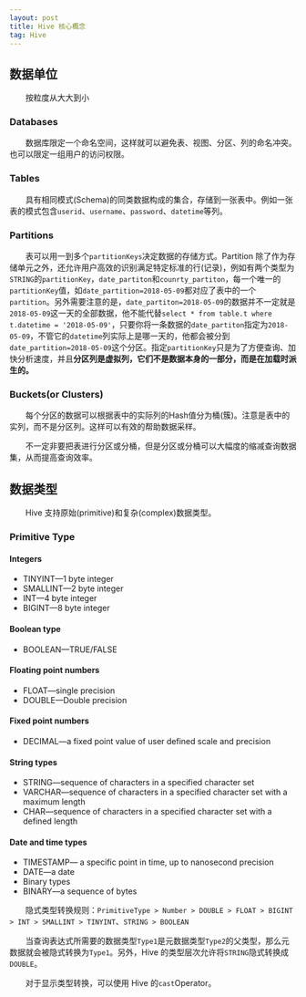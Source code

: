 ```yaml
---
layout: post
title: Hive 核心概念
tag: Hive
---
```

## 数据单位
　　按粒度从大大到小
### Databases
　　数据库限定一个命名空间，这样就可以避免表、视图、分区、列的命名冲突。也可以限定一组用户的访问权限。
### Tables
　　具有相同模式(Schema)的同类数据构成的集合，存储到一张表中。例如一张表的模式包含`userid`、`username`、`password`、`datetime`等列。
### Partitions
　　表可以用一到多个`partitionKeys`决定数据的存储方式。Partition 除了作为存储单元之外，还允许用户高效的识别满足特定标准的行(记录)，例如有两个类型为`STRING`的`partitionKey`，`date_partiton`和`counrty_partiton`，每一个唯一的`partitionKey`值，如`date_partition=2018-05-09`都对应了表中的一个`partition`。另外需要注意的是，`date_partiton=2018-05-09`的数据并不一定就是`2018-05-09`这一天的全部数据，他不能代替`select * from table.t where t.datetime = '2018-05-09'`，只要你将一条数据的`date_partiton`指定为`2018-05-09`，不管它的`datetime`列实际上是哪一天的，他都会被分到`date_partition=2018-05-09`这个分区。指定`partitionKey`只是为了方便查询、加快分析速度，并且**分区列是虚拟列，它们不是数据本身的一部分，而是在加载时派生的。**
### Buckets(or Clusters)
　　每个分区的数据可以根据表中的实际列的Hash值分为桶(簇)。注意是表中的实列，而不是分区列。这样可以有效的帮助数据采样。

　　不一定非要把表进行分区或分桶，但是分区或分桶可以大幅度的缩减查询数据集，从而提高查询效率。

## 数据类型
　　Hive 支持原始(primitive)和复杂(complex)数据类型。
### Primitive Type

#### Integers
* TINYINT—1 byte integer
* SMALLINT—2 byte integer
* INT—4 byte integer
* BIGINT—8 byte integer

#### Boolean type
* BOOLEAN—TRUE/FALSE

#### Floating point numbers
* FLOAT—single precision
* DOUBLE—Double precision

#### Fixed point numbers
* DECIMAL—a fixed point value of user defined scale and precision

#### String types
* STRING—sequence of characters in a specified character set
* VARCHAR—sequence of characters in a specified character set with a maximum length
* CHAR—sequence of characters in a specified character set with a defined length

#### Date and time types
* TIMESTAMP— a specific point in time, up to nanosecond precision
* DATE—a date
* Binary types
* BINARY—a sequence of bytes

　　隐式类型转换规则：`PrimitiveType > Number > DOUBLE > FLOAT > BIGINT > INT > SMALLINT > TINYINT`、`STRING > BOOLEAN`

　　当查询表达式所需要的数据类型`Type1`是元数据类型`Type2`的父类型，那么元数据就会被隐式转换为`Type1`。另外，Hive 的类型层次允许将`STRING`隐式转换成`DOUBLE`。

　　对于显示类型转换，可以使用 Hive 的`cast`Operator。
